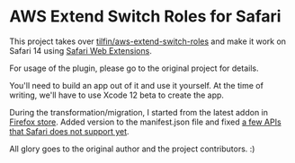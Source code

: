 # AWS Extend Switch Roles for Safari

This project takes over [tilfin/aws-extend-switch-roles](https://github.com/tilfin/aws-extend-switch-roles) and make it work on Safari 14 using [Safari Web Extensions](https://developer.apple.com/videos/play/wwdc2020/10665/).

For usage of the plugin, please go to the original project for details.

You'll need to build an app out of it and use it yourself. At the time of writing, we'll have to use Xcode 12 beta to create the app.

During the transformation/migration, I started from the latest addon in [Firefox store](https://addons.mozilla.org/ja/firefox/addon/aws-extend-switch-roles3/). Added version to the manifest.json file and fixed [a few APIs that Safari does not support yet](https://developer.apple.com/documentation/safariservices/safari_web_extensions/assessing_your_safari_web_extension_s_browser_compatibility).

All glory goes to the original author and the project contributors. :)
